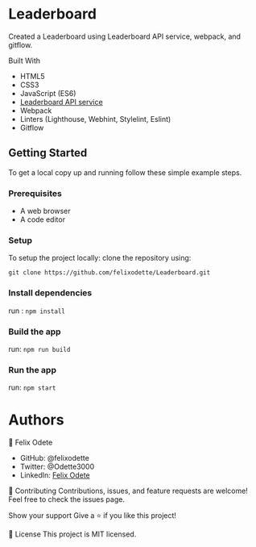 # Leaderboard
Created a Leaderboard using Leaderboard API service, webpack, and gitflow.

Built With
- HTML5
- CSS3
- JavaScript (ES6)
- [Leaderboard API service](https://www.notion.so/microverse/Leaderboard-API-service-24c0c3c116974ac49488d4eb0267ade3)
- Webpack
- Linters (Lighthouse, Webhint, Stylelint, Eslint)
- Gitflow

## Getting Started

To get a local copy up and running follow these simple example steps.

### Prerequisites

- A web browser 
- A code editor 

### Setup

To setup the project locally: clone the repository using:

```
git clone https://github.com/felixodette/Leaderboard.git
```

### Install dependencies

run : `npm install`

### Build the app

run: `npm run build`

### Run the app

run: `npm start`

# Authors
👤 Felix Odete
* GitHub: @felixodette
* Twitter: @Odette3000
* LinkedIn: [Felix Odete](https://www.linkedin.com/in/felixodete)


🤝 Contributing
Contributions, issues, and feature requests are welcome!
Feel free to check the issues page.

Show your support
Give a ⭐️ if you like this project!


📝 License
This project is MIT licensed.
